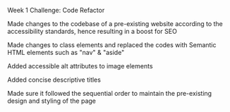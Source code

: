 Week 1 Challenge: Code Refactor

Made changes to the codebase of a pre-existing website according to the accessibility standards, hence resulting in a boost for SEO

Made changes to class elements and replaced the codes with Semantic HTML elements such as "nav" & "aside"

Added accessible alt attributes to image elements

Added concise descriptive titles 

Made sure it followed the sequential order to maintain the pre-existing design and styling of the page